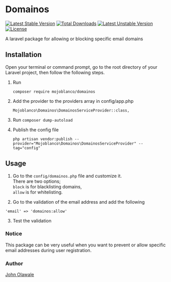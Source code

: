 # Domainos

[![Latest Stable Version](https://poser.pugx.org/mojoblanco/domainos/v/stable)](https://packagist.org/packages/mojoblanco/domainos)
[![Total Downloads](https://poser.pugx.org/mojoblanco/domainos/downloads)](https://packagist.org/packages/mojoblanco/domainos)
[![Latest Unstable Version](https://poser.pugx.org/mojoblanco/domainos/v/unstable)](https://packagist.org/packages/mojoblanco/domainos)
[![License](https://poser.pugx.org/mojoblanco/domainos/license)](https://packagist.org/packages/mojoblanco/domainos)

A laravel package for allowing or blocking specific email domains

## Installation
Open your terminal or command prompt, go to the root directory of your Laravel project, then follow the following steps. 

1. Run
    ```
    composer require mojoblanco/domainos 
    ```

2. Add the provider to the providers array in config/app.php
    ```
    Mojoblanco\Domainos\DomainosServiceProvider::class,
    ```

3. Run ```composer dump-autoload```

4. Publish the config file
    ```
    php artisan vendor:publish --provider="Mojoblanco\Domainos\DomainosServiceProvider" --tag="config"
    ```

## Usage
1. Go to the `config/domainos.php` file and customize it. <br>There are two options;
<br>`block` is for blacklisting domains,
<br>`allow` is for whitelisting.

2. Go to the validation of the email address and add the following
```
'email' => 'domainos:allow'
```

3. Test the validation


### Notice
This package can be very useful when you want to prevent or allow specific email addresses during user registration.


### Author 
[John Olawale](http://twitter.com/themojoblanco)
